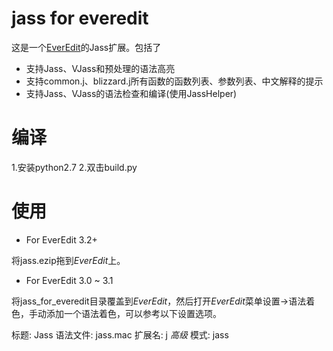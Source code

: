 jass for everedit
=================

这是一个[EverEdit](http://www.everedit.net/  "EverEdit official site.")的Jass扩展。包括了


* 支持Jass、VJass和预处理的语法高亮
* 支持common.j、blizzard.j所有函数的函数列表、参数列表、中文解释的提示
* 支持Jass、VJass的语法检查和编译(使用JassHelper)


编译
====

1.安装python2.7
2.双击build.py

使用
====

* For EverEdit 3.2+

将jass.ezip拖到*EverEdit*上。

* For EverEdit 3.0 ~ 3.1

将jass_for_everedit目录覆盖到*EverEdit*，然后打开*EverEdit*菜单设置->语法着色，手动添加一个语法着色，可以参考以下设置选项。

标题: Jass
语法文件: jass.mac
扩展名: j
*高级*
模式: jass
